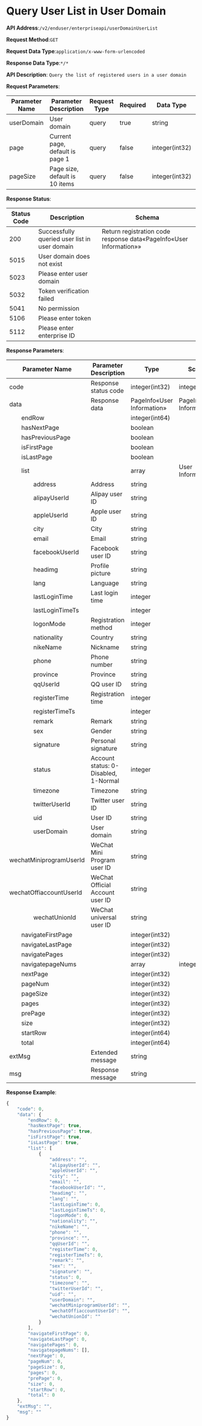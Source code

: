 # Query User List in User Domain


**API Address**:`/v2/enduser/enterpriseapi/userDomainUserList`


**Request Method**:`GET`


**Request Data Type**:`application/x-www-form-urlencoded`


**Response Data Type**:`*/*`

**API Description**: `Query the list of registered users in a user domain`


**Request Parameters**:


| Parameter Name | Parameter Description               | Request Type | Required | Data Type       | Schema |
| -------------- | ----------------------------------- | ------------ | -------- | -------------- | ------ |
| userDomain     | User domain                         | query        | true     | string         |        |
| page           | Current page, default is page 1     | query        | false    | integer(int32) |        |
| pageSize       | Page size, default is 10 items      | query        | false    | integer(int32) |        |


**Response Status**:


| Status Code | Description                                     | Schema                                      |
| ----------- | ----------------------------------------------- | ------------------------------------------- |
| 200         | Successfully queried user list in user domain   | Return registration code response data«PageInfo«User Information»» |
| 5015        | User domain does not exist                      |                                             |
| 5023        | Please enter user domain                        |                                             |
| 5032        | Token verification failed                       |                                             |
| 5041        | No permission                                   |                                             |
| 5106        | Please enter token                              |                                             |
| 5112        | Please enter enterprise ID                      |                                             |


**Response Parameters**:


| Parameter Name                             | Parameter Description                     | Type               | Schema             |
| ------------------------------------------ | ----------------------------------------- | ------------------ | ------------------ |
| code                                       | Response status code                      | integer(int32)     | integer(int32)     |
| data                                       | Response data                             | PageInfo«User Information» | PageInfo«User Information» |
| &emsp;&emsp;endRow                         |                                           | integer(int64)     |                    |
| &emsp;&emsp;hasNextPage                    |                                           | boolean            |                    |
| &emsp;&emsp;hasPreviousPage                |                                           | boolean            |                    |
| &emsp;&emsp;isFirstPage                    |                                           | boolean            |                    |
| &emsp;&emsp;isLastPage                     |                                           | boolean            |                    |
| &emsp;&emsp;list                           |                                           | array              | User Information   |
| &emsp;&emsp;&emsp;&emsp;address            | Address                                   | string             |                    |
| &emsp;&emsp;&emsp;&emsp;alipayUserId       | Alipay user ID                            | string             |                    |
| &emsp;&emsp;&emsp;&emsp;appleUserId        | Apple user ID                             | string             |                    |
| &emsp;&emsp;&emsp;&emsp;city               | City                                      | string             |                    |
| &emsp;&emsp;&emsp;&emsp;email              | Email                                     | string             |                    |
| &emsp;&emsp;&emsp;&emsp;facebookUserId     | Facebook user ID                          | string             |                    |
| &emsp;&emsp;&emsp;&emsp;headimg            | Profile picture                           | string             |                    |
| &emsp;&emsp;&emsp;&emsp;lang               | Language                                  | string             |                    |
| &emsp;&emsp;&emsp;&emsp;lastLoginTime      | Last login time                           | integer            |                    |
| &emsp;&emsp;&emsp;&emsp;lastLoginTimeTs    |                                           | integer            |                    |
| &emsp;&emsp;&emsp;&emsp;logonMode          | Registration method                       | integer            |                    |
| &emsp;&emsp;&emsp;&emsp;nationality        | Country                                   | string             |                    |
| &emsp;&emsp;&emsp;&emsp;nikeName           | Nickname                                  | string             |                    |
| &emsp;&emsp;&emsp;&emsp;phone              | Phone number                              | string             |                    |
| &emsp;&emsp;&emsp;&emsp;province           | Province                                  | string             |                    |
| &emsp;&emsp;&emsp;&emsp;qqUserId           | QQ user ID                                | string             |                    |
| &emsp;&emsp;&emsp;&emsp;registerTime       | Registration time                         | integer            |                    |
| &emsp;&emsp;&emsp;&emsp;registerTimeTs     |                                           | integer            |                    |
| &emsp;&emsp;&emsp;&emsp;remark             | Remark                                    | string             |                    |
| &emsp;&emsp;&emsp;&emsp;sex                | Gender                                    | string             |                    |
| &emsp;&emsp;&emsp;&emsp;signature          | Personal signature                        | string             |                    |
| &emsp;&emsp;&emsp;&emsp;status             | Account status: 0-Disabled, 1-Normal      | integer            |                    |
| &emsp;&emsp;&emsp;&emsp;timezone           | Timezone                                  | string             |                    |
| &emsp;&emsp;&emsp;&emsp;twitterUserId      | Twitter user ID                           | string             |                    |
| &emsp;&emsp;&emsp;&emsp;uid                | User ID                                   | string             |                    |
| &emsp;&emsp;&emsp;&emsp;userDomain         | User domain                               | string             |                    |
| &emsp;&emsp;&emsp;&emsp;wechatMiniprogramUserId | WeChat Mini Program user ID          | string             |                    |
| &emsp;&emsp;&emsp;&emsp;wechatOffiaccountUserId | WeChat Official Account user ID      | string             |                    |
| &emsp;&emsp;&emsp;&emsp;wechatUnionId      | WeChat universal user ID                  | string             |                    |
| &emsp;&emsp;navigateFirstPage              |                                           | integer(int32)     |                    |
| &emsp;&emsp;navigateLastPage               |                                           | integer(int32)     |                    |
| &emsp;&emsp;navigatePages                  |                                           | integer(int32)     |                    |
| &emsp;&emsp;navigatepageNums               |                                           | array              | integer            |
| &emsp;&emsp;nextPage                       |                                           | integer(int32)     |                    |
| &emsp;&emsp;pageNum                        |                                           | integer(int32)     |                    |
| &emsp;&emsp;pageSize                       |                                           | integer(int32)     |                    |
| &emsp;&emsp;pages                          |                                           | integer(int32)     |                    |
| &emsp;&emsp;prePage                        |                                           | integer(int32)     |                    |
| &emsp;&emsp;size                           |                                           | integer(int32)     |                    |
| &emsp;&emsp;startRow                       |                                           | integer(int64)     |                    |
| &emsp;&emsp;total                          |                                           | integer(int64)     |                    |
| extMsg                                     | Extended message                          | string             |                    |
| msg                                        | Response message                          | string             |                    |


**Response Example**:
```javascript
{
	"code": 0,
	"data": {
		"endRow": 0,
		"hasNextPage": true,
		"hasPreviousPage": true,
		"isFirstPage": true,
		"isLastPage": true,
		"list": [
			{
				"address": "",
				"alipayUserId": "",
				"appleUserId": "",
				"city": "",
				"email": "",
				"facebookUserId": "",
				"headimg": "",
				"lang": "",
				"lastLoginTime": 0,
				"lastLoginTimeTs": 0,
				"logonMode": 0,
				"nationality": "",
				"nikeName": "",
				"phone": "",
				"province": "",
				"qqUserId": "",
				"registerTime": 0,
				"registerTimeTs": 0,
				"remark": "",
				"sex": "",
				"signature": "",
				"status": 0,
				"timezone": "",
				"twitterUserId": "",
				"uid": "",
				"userDomain": "",
				"wechatMiniprogramUserId": "",
				"wechatOffiaccountUserId": "",
				"wechatUnionId": ""
			}
		],
		"navigateFirstPage": 0,
		"navigateLastPage": 0,
		"navigatePages": 0,
		"navigatepageNums": [],
		"nextPage": 0,
		"pageNum": 0,
		"pageSize": 0,
		"pages": 0,
		"prePage": 0,
		"size": 0,
		"startRow": 0,
		"total": 0
	},
	"extMsg": "",
	"msg": ""
}
```